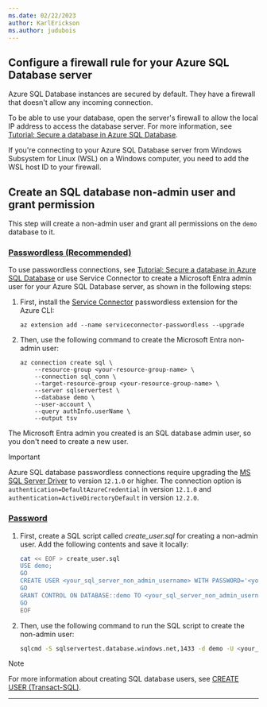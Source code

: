 ```yaml
---
ms.date: 02/22/2023
author: KarlErickson
ms.author: judubois
---
```


## Configure a firewall rule for your Azure SQL Database server

Azure SQL Database instances are secured by default. They have a firewall that doesn't allow any incoming connection.

To be able to use your database, open the server's firewall to allow the local IP address to access the database server. For more information, see [Tutorial: Secure a database in Azure SQL Database](/azure/azure-sql/database/secure-database-tutorial).

If you're connecting to your Azure SQL Database server from Windows Subsystem for Linux (WSL) on a Windows computer, you need to add the WSL host ID to your firewall.

## Create an SQL database non-admin user and grant permission

This step will create a non-admin user and grant all permissions on the `demo` database to it.

### [Passwordless (Recommended)](#tab/passwordless)

To use passwordless connections, see [Tutorial: Secure a database in Azure SQL Database](/azure/azure-sql/database/secure-database-tutorial) or use Service Connector to create a Microsoft Entra admin user for your Azure SQL Database server, as shown in the following steps:

1. First, install the [Service Connector](/azure/service-connector/overview) passwordless extension for the Azure CLI:

   ```azurecli
   az extension add --name serviceconnector-passwordless --upgrade
   ```

1. Then, use the following command to create the Microsoft Entra non-admin user:

   ```azurecli
   az connection create sql \
       --resource-group <your-resource-group-name> \
       --connection sql_conn \
       --target-resource-group <your-resource-group-name> \
       --server sqlservertest \
       --database demo \
       --user-account \
       --query authInfo.userName \
       --output tsv
   ```

The Microsoft Entra admin you created is an SQL database admin user, so you don't need to create a new user.

> [!IMPORTANT]
> Azure SQL database passwordless connections require upgrading the [MS SQL Server Driver](https://mvnrepository.com/artifact/com.microsoft.sqlserver/mssql-jdbc) to version `12.1.0` or higher. The connection option is `authentication=DefaultAzureCredential` in version `12.1.0` and `authentication=ActiveDirectoryDefault` in version `12.2.0`.

### [Password](#tab/password)

1. First, create a SQL script called *create_user.sql* for creating a non-admin user. Add the following contents and save it locally:

   ```bash
   cat << EOF > create_user.sql
   USE demo;
   GO
   CREATE USER <your_sql_server_non_admin_username> WITH PASSWORD='<your_sql_server_non_admin_password>'
   GO
   GRANT CONTROL ON DATABASE::demo TO <your_sql_server_non_admin_username>;
   GO
   EOF
   ```

1. Then, use the following command to run the SQL script to create the non-admin user:

   ```bash
   sqlcmd -S sqlservertest.database.windows.net,1433 -d demo -U <your_sql_server_admin_username> -P <your_sql_server_admin_password> -i create_user.sql
   ```

> [!NOTE]
> For more information about creating SQL database users, see [CREATE USER (Transact-SQL)](/sql/t-sql/statements/create-user-transact-sql).

---
